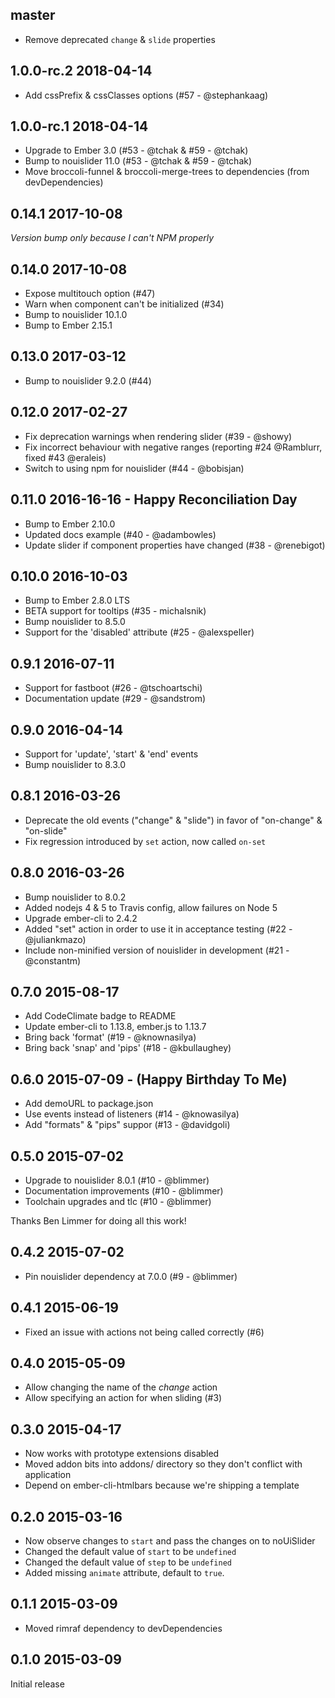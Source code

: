 ## master

* Remove deprecated `change` & `slide` properties

## 1.0.0-rc.2 2018-04-14

* Add cssPrefix & cssClasses options (#57 - @stephankaag)

## 1.0.0-rc.1 2018-04-14

* Upgrade to Ember 3.0 (#53 - @tchak & #59 - @tchak)
* Bump to nouislider 11.0 (#53 - @tchak & #59 - @tchak)
* Move broccoli-funnel & broccoli-merge-trees to dependencies (from devDependencies)

## 0.14.1 2017-10-08

_Version bump only because I can't NPM properly_

## 0.14.0 2017-10-08

* Expose multitouch option (#47)
* Warn when component can't be initialized (#34)
* Bump to nouislider 10.1.0
* Bump to Ember 2.15.1


## 0.13.0 2017-03-12

* Bump to nouislider 9.2.0 (#44)

## 0.12.0 2017-02-27

* Fix deprecation warnings when rendering slider (#39 - @showy)
* Fix incorrect behaviour with negative ranges (reporting #24 @Ramblurr, fixed #43 @eraleis)
* Switch to using npm for nouislider (#44 - @bobisjan)

## 0.11.0 2016-16-16 - Happy Reconciliation Day

* Bump to Ember 2.10.0
* Updated docs example (#40 - @adambowles)
* Update slider if component properties have changed (#38 - @renebigot)

## 0.10.0 2016-10-03

* Bump to Ember 2.8.0 LTS
* BETA support for tooltips (#35 - michalsnik)
* Bump nouislider to 8.5.0
* Support for the 'disabled' attribute (#25 - @alexspeller)

## 0.9.1 2016-07-11

* Support for fastboot (#26 - @tschoartschi)
* Documentation update (#29 - @sandstrom)

## 0.9.0 2016-04-14

* Support for 'update', 'start' & 'end' events
* Bump nouislider to 8.3.0

## 0.8.1 2016-03-26

* Deprecate the old events ("change" & "slide") in favor of "on-change" & "on-slide"
* Fix regression introduced by `set` action, now called `on-set`

## 0.8.0 2016-03-26

* Bump nouislider to 8.0.2
* Added nodejs 4 & 5 to Travis config, allow failures on Node 5
* Upgrade ember-cli to 2.4.2
* Added "set" action in order to use it in acceptance testing (#22 - @juliankmazo)
* Include non-minified version of nouislider in development (#21 - @constantm)

## 0.7.0 2015-08-17

* Add CodeClimate badge to README
* Update ember-cli to 1.13.8, ember.js to 1.13.7
* Bring back 'format' (#19 - @knownasilya)
* Bring back 'snap' and 'pips' (#18 - @kbullaughey)

## 0.6.0 2015-07-09 - (Happy Birthday To Me)

* Add demoURL to package.json
* Use events instead of listeners (#14 - @knowasilya)
* Add "formats" & "pips" suppor (#13 - @davidgoli)

## 0.5.0 2015-07-02

* Upgrade to nouislider 8.0.1 (#10 - @blimmer)
* Documentation improvements (#10 - @blimmer)
* Toolchain upgrades and tlc (#10 - @blimmer)

Thanks Ben Limmer for doing all this work!

## 0.4.2 2015-07-02

* Pin nouislider dependency at 7.0.0 (#9 - @blimmer)

## 0.4.1 2015-06-19

* Fixed an issue with actions not being called correctly (#6)

## 0.4.0 2015-05-09

* Allow changing the name of the _change_ action
* Allow specifying an action for when sliding (#3)

## 0.3.0 2015-04-17

* Now works with prototype extensions disabled
* Moved addon bits into addons/ directory so they don't conflict with application
* Depend on ember-cli-htmlbars because we're shipping a template

## 0.2.0 2015-03-16

* Now observe changes to `start` and pass the changes on to noUiSlider
* Changed the default value of `start` to be `undefined`
* Changed the default value of `step` to be `undefined`
* Added missing `animate` attribute, default to `true`.

## 0.1.1 2015-03-09

* Moved rimraf dependency to devDependencies

## 0.1.0 2015-03-09

Initial release

